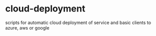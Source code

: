# cloud-deployment
scripts for automatic cloud deployment of service and basic clients to azure, aws or google
